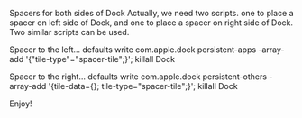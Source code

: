 Spacers for both sides of Dock
Actually, we need two scripts. one to place a spacer on left side of Dock, and one to place a spacer on right side of Dock. Two similar scripts can be used.


Spacer to the left...
defaults write com.apple.dock persistent-apps -array-add '{"tile-type"="spacer-tile";}'; killall Dock


Spacer to the right...
defaults write com.apple.dock persistent-others -array-add '{tile-data={}; tile-type="spacer-tile";}'; killall Dock

Enjoy!
